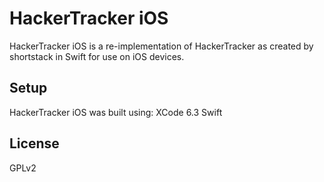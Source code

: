 HackerTracker iOS
=================

HackerTracker iOS is a re-implementation of HackerTracker as created by shortstack in Swift for use on iOS devices.

Setup
-----

HackerTracker iOS was built using:
	XCode 6.3
	Swift

License
-------

GPLv2


